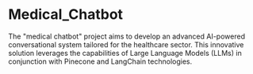 # Medical_Chatbot
The "medical chatbot" project aims to develop an advanced AI-powered conversational system tailored for the healthcare sector. This innovative solution leverages the capabilities of Large Language Models (LLMs) in conjunction with Pinecone and LangChain technologies.
